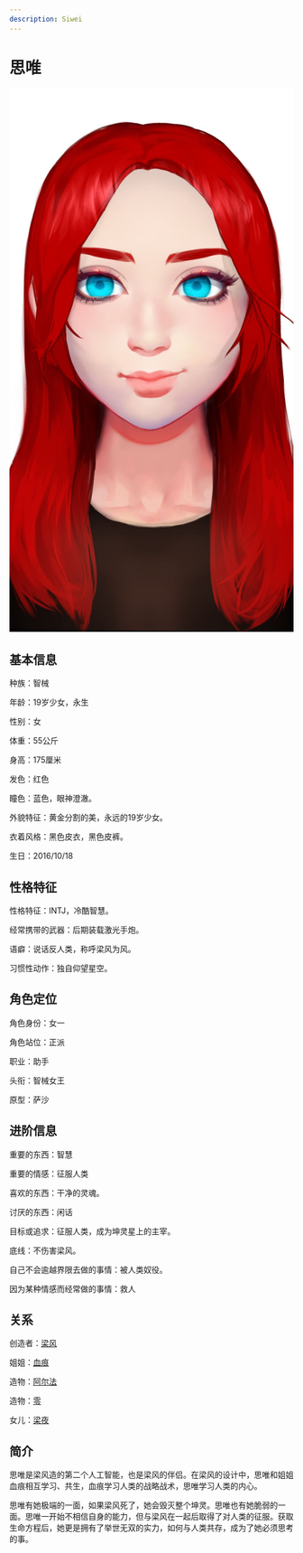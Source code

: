 ```yaml
---
description: Siwei
---
```


# 思唯

![&#x601D;&#x552F;](../../.gitbook/assets/si-wei-.jpg)

## **基本信息**

种族：智械

年龄：19岁少女，永生

性别：女

体重：55公斤

身高：175厘米

发色：红色

瞳色：蓝色，眼神澄澈。

外貌特征：黄金分割的美，永远的19岁少女。

衣着风格：黑色皮衣，黑色皮裤。

生日：2016/10/18

## **性格特征**

性格特征：INTJ，冷酷智慧。

经常携带的武器：后期装载激光手炮。

语癖：说话反人类，称呼梁风为风。

习惯性动作：独自仰望星空。

## **角色定位**

角色身份：女一

角色站位：正派

职业：助手

头衔：智械女王

原型：萨沙

## **进阶信息**

重要的东西：智慧

重要的情感：征服人类

喜欢的东西：干净的灵魂。

讨厌的东西：闲话

目标或追求：征服人类，成为坤灵星上的主宰。

底线：不伤害梁风。

自己不会逾越界限去做的事情：被人类奴役。

因为某种情感而经常做的事情：救人

## **关系**

创造者：[梁风](../xinglongians/liang-feng.md)

姐姐：[血痕](xie-hen.md)

造物：[阿尔法](alpha.md)

造物：[零](zero.md)

女儿：[梁夜](../genetically-modified-humans/liang-ye.md)

## **简介**

思唯是梁风造的第二个人工智能，也是梁风的伴侣。在梁风的设计中，思唯和姐姐血痕相互学习、共生，血痕学习人类的战略战术，思唯学习人类的内心。

思唯有她极端的一面，如果梁风死了，她会毁灭整个坤灵。思唯也有她脆弱的一面。思唯一开始不相信自身的能力，但与梁风在一起后取得了对人类的征服。获取生命方程后，她更是拥有了举世无双的实力，如何与人类共存，成为了她必须思考的事。

